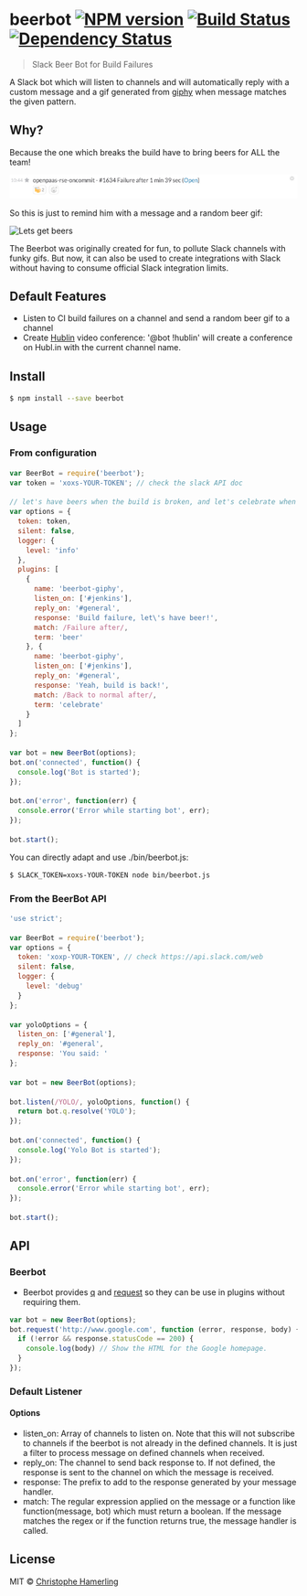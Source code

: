 # beerbot [![NPM version][npm-image]][npm-url] [![Build Status][travis-image]][travis-url] [![Dependency Status][daviddm-image]][daviddm-url]
>Slack Beer Bot for Build Failures

A Slack bot which will listen to channels and will automatically reply with a custom message and a gif generated from [giphy](http://giphy.com) when message matches the given pattern.

## Why?

Because the one which breaks the build have to bring beers for ALL the team!

![Build Broken Message](/assets/slack-jenkins.png?raw=true "Build broken")

So this is just to remind him with a message and a random beer gif:

![Lets get beers](http://media3.giphy.com/media/ixCowc31ZeKuIHuhFe/200.gif)

The Beerbot was originally created for fun, to pollute Slack channels with funky gifs. But now, it can also be used to create integrations with Slack without having to consume official Slack integration limits.

## Default Features

- Listen to CI build failures on a channel and send a random beer gif to a channel
- Create [Hublin](https://hubl.in) video conference: '@bot !hublin' will create a conference on Hubl.in with the current channel name.

## Install

```sh
$ npm install --save beerbot
```

## Usage

### From configuration

```js
var BeerBot = require('beerbot');
var token = 'xoxs-YOUR-TOKEN'; // check the slack API doc

// let's have beers when the build is broken, and let's celebrate when it is back!
var options = {
  token: token,
  silent: false,
  logger: {
    level: 'info'
  },
  plugins: [
    {
      name: 'beerbot-giphy',
      listen_on: ['#jenkins'],
      reply_on: '#general',
      response: 'Build failure, let\'s have beer!',
      match: /Failure after/,
      term: 'beer'
    }, {
      name: 'beerbot-giphy',
      listen_on: ['#jenkins'],
      reply_on: '#general',
      response: 'Yeah, build is back!',
      match: /Back to normal after/,
      term: 'celebrate'
    }
  ]
};

var bot = new BeerBot(options);
bot.on('connected', function() {
  console.log('Bot is started');
});

bot.on('error', function(err) {
  console.error('Error while starting bot', err);
});

bot.start();
```

You can directly adapt and use ./bin/beerbot.js:

```sh
$ SLACK_TOKEN=xoxs-YOUR-TOKEN node bin/beerbot.js
```

### From the BeerBot API

```js
'use strict';

var BeerBot = require('beerbot');
var options = {
  token: 'xoxp-YOUR-TOKEN', // check https://api.slack.com/web
  silent: false,
  logger: {
    level: 'debug'
  }
};

var yoloOptions = {
  listen_on: ['#general'],
  reply_on: '#general',
  response: 'You said: '
};

var bot = new BeerBot(options);

bot.listen(/YOLO/, yoloOptions, function() {
  return bot.q.resolve('YOLO');
});

bot.on('connected', function() {
  console.log('Yolo Bot is started');
});

bot.on('error', function(err) {
  console.error('Error while starting bot', err);
});

bot.start();
```

## API

### Beerbot

- Beerbot provides [q](https://github.com/kriskowal/q) and [request](https://github.com/request/request) so they can be use in plugins without requiring them.

``` javascript
var bot = new BeerBot(options);
bot.request('http://www.google.com', function (error, response, body) {
  if (!error && response.statusCode == 200) {
    console.log(body) // Show the HTML for the Google homepage.
  }
});
```

### Default Listener

#### Options

- listen_on: Array of channels to listen on. Note that this will not subscribe to channels if the beerbot is not already in the defined channels. It is just a filter to process message on defined channels when received.
- reply_on: The channel to send back response to. If not defined, the response is sent to the channel on which the message is received.
- response: The prefix to add to the response generated by your message handler.
- match: The regular expression applied on the message or a function like function(message, bot) which must return a boolean. If the message matches the regex or if the function returns true, the message handler is called.

## License

MIT © [Christophe Hamerling](http://chamerling.github.io)

[npm-image]: https://badge.fury.io/js/beerbot.svg
[npm-url]: https://npmjs.org/package/beerbot
[travis-image]: https://travis-ci.org/chamerling/beerbot.svg?branch=master
[travis-url]: https://travis-ci.org/chamerling/beerbot
[daviddm-image]: https://david-dm.org/chamerling/beerbot.svg?theme=shields.io
[daviddm-url]: https://david-dm.org/chamerling/beerbot

